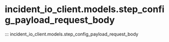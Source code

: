 # incident_io_client.models.step_config_payload_request_body

::: incident_io_client.models.step_config_payload_request_body